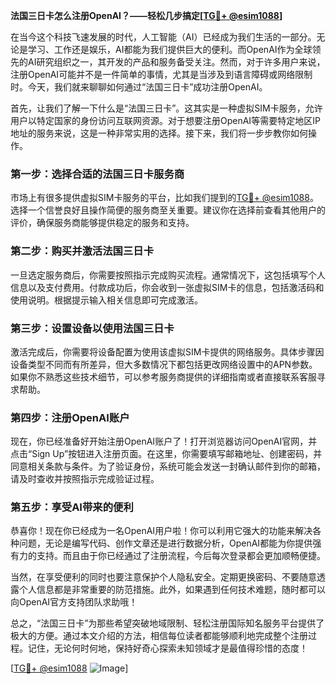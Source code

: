 **法国三日卡怎么注册OpenAI？——轻松几步搞定[[TG💪+ @esim1088](https://t.me/s/esim1088)]**

在当今这个科技飞速发展的时代，人工智能（AI）已经成为我们生活的一部分。无论是学习、工作还是娱乐，AI都能为我们提供巨大的便利。而OpenAI作为全球领先的AI研究组织之一，其开发的产品和服务备受关注。然而，对于许多用户来说，注册OpenAI可能并不是一件简单的事情，尤其是当涉及到语言障碍或网络限制时。今天，我们就来聊聊如何通过“法国三日卡”成功注册OpenAI。

首先，让我们了解一下什么是“法国三日卡”。这其实是一种虚拟SIM卡服务，允许用户以特定国家的身份访问互联网资源。对于想要注册OpenAI等需要特定地区IP地址的服务来说，这是一种非常实用的选择。接下来，我们将一步步教你如何操作。

### 第一步：选择合适的法国三日卡服务商

市场上有很多提供虚拟SIM卡服务的平台，比如我们提到的[TG💪+ @esim1088](https://t.me/s/esim1088)。选择一个信誉良好且操作简便的服务商至关重要。建议你在选择前查看其他用户的评价，确保服务商能够提供稳定的服务和支持。

### 第二步：购买并激活法国三日卡

一旦选定服务商后，你需要按照指示完成购买流程。通常情况下，这包括填写个人信息以及支付费用。付款成功后，你会收到一张虚拟SIM卡的信息，包括激活码和使用说明。根据提示输入相关信息即可完成激活。

### 第三步：设置设备以使用法国三日卡

激活完成后，你需要将设备配置为使用该虚拟SIM卡提供的网络服务。具体步骤因设备类型不同而有所差异，但大多数情况下都包括更改网络设置中的APN参数。如果你不熟悉这些技术细节，可以参考服务商提供的详细指南或者直接联系客服寻求帮助。

### 第四步：注册OpenAI账户

现在，你已经准备好开始注册OpenAI账户了！打开浏览器访问OpenAI官网，并点击“Sign Up”按钮进入注册页面。在这里，你需要填写邮箱地址、创建密码，并同意相关条款与条件。为了验证身份，系统可能会发送一封确认邮件到你的邮箱，请及时查收并按照指示完成验证过程。

### 第五步：享受AI带来的便利

恭喜你！现在你已经成为一名OpenAI用户啦！你可以利用它强大的功能来解决各种问题，无论是编写代码、创作文章还是进行数据分析，OpenAI都能为你提供强有力的支持。而且由于你已经通过了注册流程，今后每次登录都会更加顺畅便捷。

当然，在享受便利的同时也要注意保护个人隐私安全。定期更换密码、不要随意透露个人信息都是非常重要的防范措施。此外，如果遇到任何技术难题，随时都可以向OpenAI官方支持团队求助哦！

总之，“法国三日卡”为那些希望突破地域限制、轻松注册国际知名服务平台提供了极大的方便。通过本文介绍的方法，相信每位读者都能够顺利地完成整个注册过程。记住，无论何时何地，保持好奇心探索未知领域才是最值得珍惜的态度！

[[TG💪+ @esim1088](https://t.me/s/esim1088) ![Image](https://i.postimg.cc/4NQfJmqS/Snipaste-2025-05-13-00-14-12.png)]
